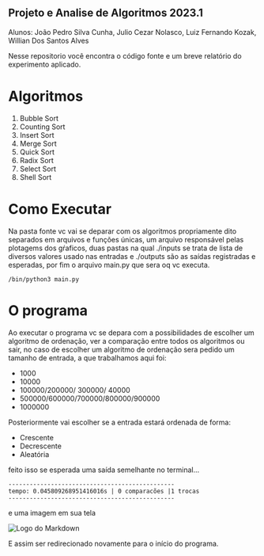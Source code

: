 ## Projeto e Analise de Algoritmos 2023.1

Alunos: João Pedro Silva Cunha, Julio Cezar Nolasco, Luiz Fernando Kozak, Willian Dos Santos Alves

Nesse repositorio você encontra o código fonte e um breve relatório do experimento aplicado.

# Algoritmos

1. Bubble Sort
2. Counting Sort
3. Insert Sort
4. Merge Sort
5. Quick Sort
6. Radix Sort
7. Select Sort
8. Shell Sort

# Como Executar

Na pasta fonte vc vai se deparar com os algoritmos propriamente dito separados em arquivos e funções únicas, um arquivo responsável pelas plotagems dos gŕaficos, duas pastas na qual ./inputs se trata de lista de diversos valores usado nas entradas e ./outputs são as saídas registradas e esperadas, por fim o arquivo main.py que sera oq vc executa.

```
/bin/python3 main.py
```

# O programa

Ao executar o programa vc se depara com a possibilidades de escolher um algoritmo de ordenação, ver a comparação entre todos os algoritmos ou sair, no caso de escolher um algoritmo de ordenação sera pedido um tamanho de entrada, a que trabalhamos aqui foi:

- 1000
- 10000
- 100000/200000/ 300000/ 40000
- 500000/600000/700000/800000/900000
- 1000000

Posteriormente vai escolher se a entrada estará ordenada de forma:

- Crescente
- Decrescente
- Aleatória

feito isso se esperada uma saída semelhante no terminal...

```
-----------------------------------------------
tempo: 0.045809268951416016s | 0 comparacões |1 trocas
-----------------------------------------------
```

e uma imagem em sua tela

![Logo do Markdown](https://i.ibb.co/WFrwQDz/Captura-de-tela-de-2023-06-01-11-40-39.png)

E assim ser redirecionado novamente para o início do programa.
